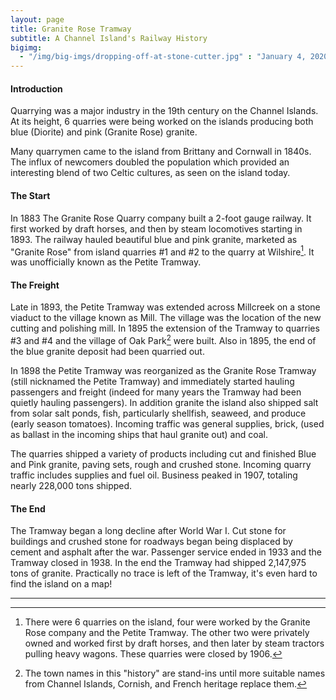 ```yaml
---
layout: page
title: Granite Rose Tramway
subtitle: A Channel Island's Railway History
bigimg: 
  - "/img/big-imgs/dropping-off-at-stone-cutter.jpg" : "January 4, 2020"
---
```



#### Introduction
Quarrying was a major industry in the 19th century on the Channel Islands. At its height, 6 quarries were being worked on the islands producing both blue (Diorite) and pink (Granite Rose) granite.
 
Many quarrymen came to the island from Brittany and Cornwall in 1840s. The influx of newcomers doubled the population which provided an interesting blend of two Celtic cultures, as seen on the island today.

#### The Start

In 1883 The Granite Rose Quarry company built a 2-foot gauge railway. It first worked by draft horses, and then by steam locomotives starting in 1893. The railway hauled beautiful blue and pink granite, marketed as "Granite Rose" from island quarries #1 and #2 to the quarry at Wilshire[^1]. It was unofficially known as the Petite Tramway.

[^1]: There were 6 quarries on the island, four were worked by the Granite Rose company and the Petite Tramway. The other two were privately owned and worked first by draft horses, and then later by steam tractors pulling heavy wagons. These quarries were closed by 1906.

#### The Freight

Late in 1893, the Petite Tramway was extended across Millcreek on a stone viaduct to the village known as Mill. The village was the location of the new cutting and polishing mill. In 1895 the extension of the Tramway to quarries #3 and #4 and the village of Oak Park[^2] were built.  Also in 1895, the end of the blue granite deposit had been quarried out.

[^2]: The town names in this "history" are stand-ins until more suitable names from Channel Islands, Cornish, and French heritage replace them.

In 1898 the Petite Tramway was reorganized as the Granite Rose Tramway (still nicknamed the Petite Tramway) and immediately started hauling passengers and freight (indeed for many years the Tramway had been quietly hauling passengers). In addition granite the island also shipped salt from solar salt ponds, fish, particularly shellfish, seaweed, and produce (early season tomatoes). Incoming traffic was general supplies, brick, (used as ballast in the incoming ships that haul granite out) and coal.

The quarries shipped a variety of products including cut and finished Blue and Pink granite, paving sets, rough and crushed stone. Incoming quarry traffic includes supplies and fuel oil. Business peaked in 1907, totaling nearly 228,000 tons shipped.

#### The End

The Tramway began a long decline after World War I. Cut stone for buildings and crushed stone for roadways began being displaced by cement and asphalt after the war. Passenger service ended in 1933 and the Tramway closed in 1938. In the end the Tramway had shipped 2,147,975 tons of granite. Practically no trace is left of the Tramway, it's even hard to find the island on a map!

---

